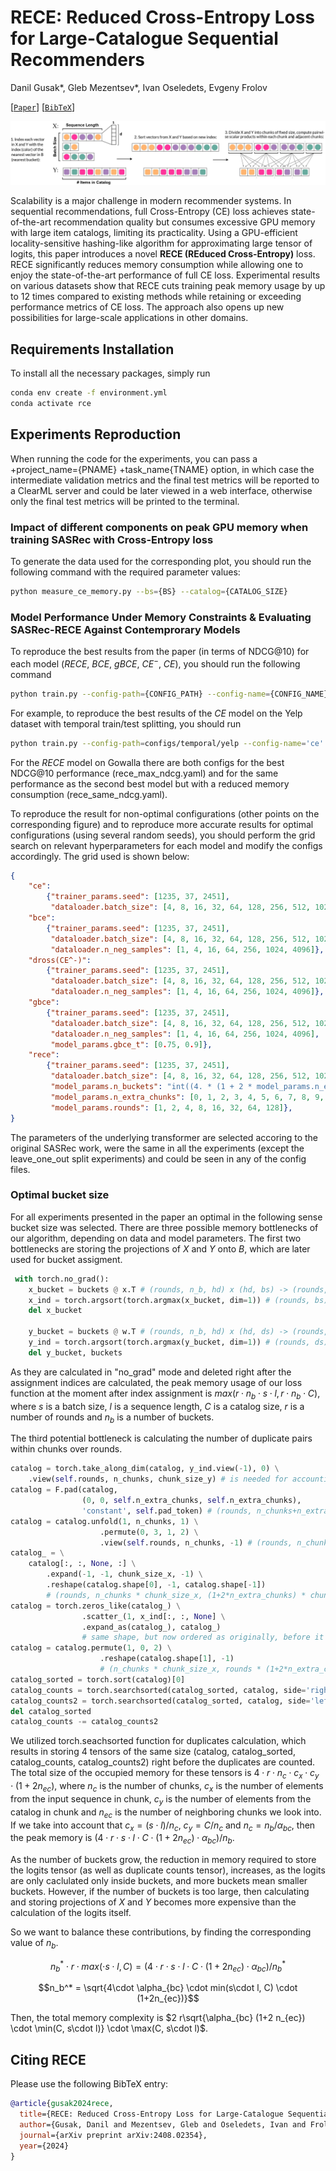 # RECE: Reduced Cross-Entropy Loss for Large-Catalogue Sequential Recommenders

Danil Gusak*, Gleb Mezentsev*, Ivan Oseledets, Evgeny Frolov

[[`Paper`](https://arxiv.org/abs/2408.02354)] [[`BibTeX`](#citing-rece)]

![RECE pipeline](assets/rece_part_pipeline.jpg?raw=true)

Scalability is a major challenge in modern recommender systems. In sequential recommendations, full Cross-Entropy (CE) loss achieves state-of-the-art recommendation quality but consumes excessive GPU memory with large item catalogs, limiting its practicality.
Using a GPU-efficient locality-sensitive hashing-like algorithm for approximating large tensor of logits, this paper introduces a novel **RECE (REduced Cross-Entropy)** loss. RECE significantly reduces memory consumption while allowing one to enjoy the state-of-the-art performance of full CE loss. Experimental results on various datasets show that RECE cuts training peak memory usage by up to 12 times compared to existing methods while retaining or exceeding performance metrics of CE loss. The approach also opens up new possibilities for large-scale applications in other domains.

## Requirements Installation

To install all the necessary packages, simply run

```bash
conda env create -f environment.yml
conda activate rce
```


## Experiments Reproduction

When running the code for the experiments, you can pass a +project_name={PNAME} +task_name{TNAME} option, in which case the intermediate validation metrics and the final test metrics will be reported to a ClearML server and could be later viewed in a web interface, otherwise only the final test metrics will be printed to the terminal.

### Impact of different components on peak GPU memory when training SASRec with Cross-Entropy loss

To generate the data used for the corresponding plot, you should run the following command with the required parameter values:

```bash
python measure_ce_memory.py --bs={BS} --catalog={CATALOG_SIZE}
```

### Model Performance Under Memory Constraints & Evaluating SASRec-RECE Against Contemprorary Models

To reproduce the best results from the paper (in terms of NDCG@10) for each model ($RECE$, $BCE$, $gBCE$, $CE^-$, $CE$), you should run the following command
```bash
python train.py --config-path={CONFIG_PATH} --config-name={CONFIG_NAME} data_path={DATA_PATH}
```
For example, to reproduce the best results of the $CE$ model on the Yelp dataset with temporal train/test splitting, you should run
```bash
python train.py --config-path=configs/temporal/yelp --config-name='ce' data_path=data/yelp.csv
```
For the $RECE$ model on Gowalla there are both configs for the best NDCG@10 performance (rece_max_ndcg.yaml) and for the same performance as the second best model but with a reduced memory consumption (rece_same_ndcg.yaml).

To reproduce the result for non-optimal configurations (other points on the corresponding figure) and to reproduce more accurate results for optimal configurations (using several random seeds), you should perform the grid search on relevant hyperparameters for each model and modify the configs accordingly. The grid used is shown below:
```json
{
    "ce": 
        {"trainer_params.seed": [1235, 37, 2451],
         "dataloader.batch_size": [4, 8, 16, 32, 64, 128, 256, 512, 1024, 2048, 4096]},
    "bce": 
        {"trainer_params.seed": [1235, 37, 2451],
         "dataloader.batch_size": [4, 8, 16, 32, 64, 128, 256, 512, 1024, 2048, 4096],
         "dataloader.n_neg_samples": [1, 4, 16, 64, 256, 1024, 4096]},
    "dross(CE^-)": 
        {"trainer_params.seed": [1235, 37, 2451],
         "dataloader.batch_size": [4, 8, 16, 32, 64, 128, 256, 512, 1024, 2048, 4096],
         "dataloader.n_neg_samples": [1, 4, 16, 64, 256, 1024, 4096]},
    "gbce": 
        {"trainer_params.seed": [1235, 37, 2451],
         "dataloader.batch_size": [4, 8, 16, 32, 64, 128, 256, 512, 1024, 2048, 4096],
         "dataloader.n_neg_samples": [1, 4, 16, 64, 256, 1024, 4096],
         "model_params.gbce_t": [0.75, 0.9]},
    "rece": 
        {"trainer_params.seed": [1235, 37, 2451],
         "dataloader.batch_size": [4, 8, 16, 32, 64, 128, 256, 512, 1024, 2048, 4096],
         "model_params.n_buckets": "int((4. * (1 + 2 * model_params.n_extra_chunks) * min(catalog_size, dataloader.batch_size * interactions_per_user)) ** 0.5)",
         "model_params.n_extra_chunks": [0, 1, 2, 3, 4, 5, 6, 7, 8, 9, 10],
         "model_params.rounds": [1, 2, 4, 8, 16, 32, 64, 128]},
}
``` 
The parameters of the underlying transformer are selected accoring to the original SASRec work, were the same in all the experiments (except the leave_one_out split experiments) and could be seen in any of the config files.

### Optimal bucket size

For all experiments presented in the paper an optimal in the following sense bucket size was selected.
There are three possible memory bottlenecks of our algorithm, depending on data and model parameters.
The first two bottlenecks are storing the projections of $X$ and $Y$ onto $B$, which are later used for bucket assigment.

```python
 with torch.no_grad():
    x_bucket = buckets @ x.T # (rounds, n_b, hd) x (hd, bs) -> (rounds, n_buckets, bs)
    x_ind = torch.argsort(torch.argmax(x_bucket, dim=1)) # (rounds, bs)
    del x_bucket

    y_bucket = buckets @ w.T # (rounds, n_b, hd) x (hd, ds) -> (rounds, n_buckets, ds)
    y_ind = torch.argsort(torch.argmax(y_bucket, dim=1)) # (rounds, ds)
    del y_bucket, buckets
```
As they are calculated in "no_grad" mode and deleted right after the assignment indices are calculated, the peak memory usage of our loss function at the moment after index assignment is $max(r \cdot n_b \cdot s \cdot l, r \cdot n_b \cdot C)$, where $s$ is a batch size, $l$ is a sequence length, $C$ is a catalog size, $r$ is a number of rounds and $n_b$ is a number of buckets.

The third potential bottleneck is calculating the number of duplicate pairs within chunks over rounds.

```python
catalog = torch.take_along_dim(catalog, y_ind.view(-1), 0) \
    .view(self.rounds, n_chunks, chunk_size_y) # is needed for accounting for duplicates when rounds > 1
catalog = F.pad(catalog, 
                (0, 0, self.n_extra_chunks, self.n_extra_chunks),
                'constant', self.pad_token) # (rounds, n_chunks+n_extra_chunks*2, chunk_size_y)
catalog = catalog.unfold(1, n_chunks, 1) \
                    .permute(0, 3, 1, 2) \
                    .view(self.rounds, n_chunks, -1) # (rounds, n_chunks, (1+2*n_extra_chunks) * chunk_size_y)
catalog_ = \
    catalog[:, :, None, :] \
        .expand(-1, -1, chunk_size_x, -1) \
        .reshape(catalog.shape[0], -1, catalog.shape[-1]) 
        # (rounds, n_chunks * chunk_size_x, (1+2*n_extra_chunks) * chunk_size_y)
catalog = torch.zeros_like(catalog_) \
                .scatter_(1, x_ind[:, :, None] \
                .expand_as(catalog_), catalog_) 
                # same shape, but now ordered as originally, before it was ordered according to chunks
catalog = catalog.permute(1, 0, 2) \
                    .reshape(catalog.shape[1], -1) 
                    # (n_chunks * chunk_size_x, rounds * (1+2*n_extra_chunks) * chunk_size_y))
catalog_sorted = torch.sort(catalog)[0]
catalog_counts = torch.searchsorted(catalog_sorted, catalog, side='right', out_int32=True)
catalog_counts2 = torch.searchsorted(catalog_sorted, catalog, side='left', out_int32=True)
del catalog_sorted
catalog_counts -= catalog_counts2
```
We utilized torch.seachsorted function for duplicates calculation, which results in storing 4 tensors of the same size (catalog, catalog_sorted, catalog_counts, catalog_counts2) right before the duplicates are counted. The total size of the occupied memory for these tensors is $4\cdot r \cdot n_c \cdot c_x \cdot c_y \cdot (1+2n_{ec})$, where $n_c$ is the number of chunks, $c_x$ is the number of elements from the input sequence in chunk, $c_y$ is the number of elements from the catalog in chunk and $n_{ec}$ is the number of neighboring chunks we look into. If we take into account that $c_x=(s\cdot l) / n_c$, $c_y = C / n_c$ and $n_c = n_b / \alpha_{bc}$, then the peak memory is $(4 \cdot r \cdot s \cdot l \cdot C \cdot (1+2n_{ec}) \cdot \alpha_{bc}) / n_b$.

As the number of buckets grow, the reduction in memory required to store the logits tensor (as well as duplicate counts tensor), increases, as the logits are only caclulated only inside buckets, and more buckets mean smaller buckets. However, if the number of buckets is too large, then calculating and storing projections of $X$ and $Y$ becomes more expensive than the calculation of the logits itself.

So we want to balance these contributions, by finding the corresponding value of $n_b$.
 
$$n_b^* \cdot r \cdot max(\cdot s \cdot l, C) = (4 \cdot r \cdot s \cdot l \cdot C \cdot (1+2n_{ec}) \cdot \alpha_{bc}) / n_b^*$$

$$n_b^* = \sqrt{4\cdot \alpha_{bc} \cdot min(s\cdot l, C) \cdot (1+2n_{ec})}$$

Then, the total memory complexity is $2 r\sqrt{\alpha_{bc} (1+2 n_{ec}) \cdot \min(C, s\cdot l)} \cdot \max(C, s\cdot l)$.

## Citing RECE

Please use the following BibTeX entry:

```bibtex
@article{gusak2024rece,
  title={RECE: Reduced Cross-Entropy Loss for Large-Catalogue Sequential Recommenders},
  author={Gusak, Danil and Mezentsev, Gleb and Oseledets, Ivan and Frolov, Evgeny},
  journal={arXiv preprint arXiv:2408.02354},
  year={2024}
}
```
